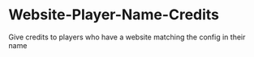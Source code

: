 # Website-Player-Name-Credits
Give credits to players who have a website matching the config in their name

